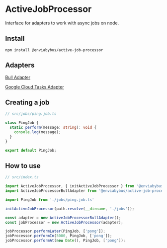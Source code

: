 # ActiveJobProcessor

Interface for adapters to work with async jobs on node.

## Install

```
npm install @enviabybus/active-job-processor
```

## Adapters

[Bull Adapter](https://github.com/Enviabybus/node-active-job-processor-bull-adapter)

[Google Cloud Tasks Adapter](https://github.com/Enviabybus/node-active-job-processor-cloud-tasks-adapter)

## Creating a job

```ts
// src/jobs/ping.job.ts

class PingJob {
  static perform(message: string): void {
    console.log(message);
  }
}

export default PingJob;
```

## How to use

```ts
// src/index.ts

import ActiveJobProcessor, { initActiveJobProcessor } from '@enviabybus/active-job-processor';
import ActiveJobProcessorBullAdapter from '@enviabybus/active-job-processor-bull-adapter';

import PingJob from './jobs/ping.job.ts'

initActiveJobProcessor(path.resolve(__dirname, './jobs'));

const adapter = new ActiveJobProcessorBullAdapter();
const jobProcessor = new ActiveJobProcessor(adapter);

jobProcessor.performLater(PingJob, ['pong']);
jobProcessor.performIn(5000, PingJob, ['pong']);
jobProcessor.performAt(new Date(), PingJob, ['pong']);
```
